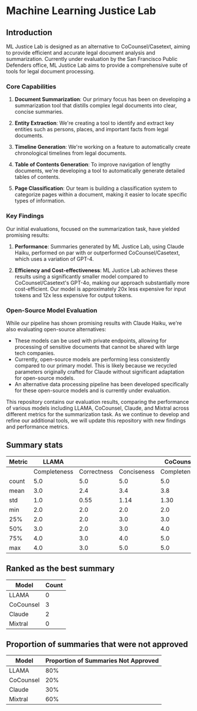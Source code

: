 # Machine Learning Justice Lab

## Introduction

ML Justice Lab is designed as an alternative to CoCounsel/Casetext, aiming to provide efficient and accurate legal document analysis and summarization. Currently under evaluation by the San Francisco Public Defenders office, ML Justice Lab aims to provide a comprehensive suite of tools for legal document processing.

### Core Capabilities

1. **Document Summarization**: Our primary focus has been on developing a summarization tool that distills complex legal documents into clear, concise summaries.

2. **Entity Extraction**: We're creating a tool to identify and extract key entities such as persons, places, and important facts from legal documents.

3. **Timeline Generation**: We're working on a feature to automatically create chronological timelines from legal documents.

4. **Table of Contents Generation**: To improve navigation of lengthy documents, we're developing a tool to automatically generate detailed tables of contents.

5. **Page Classification**: Our team is building a classification system to categorize pages within a document, making it easier to locate specific types of information.

### Key Findings

Our initial evaluations, focused on the summarization task, have yielded promising results:

1. **Performance**: Summaries generated by ML Justice Lab, using Claude Haiku, performed on par with or outperformed CoCounsel/Casetext, which uses a variation of GPT-4.

2. **Efficiency and Cost-effectiveness**: ML Justice Lab achieves these results using a significantly smaller model compared to CoCounsel/Casetext's GPT-4o, making our approach substantially more cost-efficient. Our model is approximately 20x less expensive for input tokens and 12x less expensive for output tokens.

### Open-Source Model Evaluation

While our pipeline has shown promising results with Claude Haiku, we're also evaluating open-source alternatives:

- These models can be used with private endpoints, allowing for processing of sensitive documents that cannot be shared with large tech companies.
- Currently, open-source models are performing less consistently compared to our primary model. This is likely because we recycled parameters originally crafted for Claude without significant adaptation for open-source models.
- An alternative data processing pipeline has been developed specifically for these open-source models and is currently under evaluation.

This repository contains our evaluation results, comparing the performance of various models including LLAMA, CoCounsel, Claude, and Mixtral across different metrics for the summarization task. As we continue to develop and refine our additional tools, we will update this repository with new findings and performance metrics.

## Summary stats
| Metric | LLAMA |  |  | CoCounsel |  |  | Claude |  |  | Mixtral |  |  |
|--------|-------|-------|-------|-----------|-------|-------|--------|-------|-------|---------|-------|-------|
|        | Completeness | Correctness | Conciseness | Completeness | Correctness | Conciseness | Completeness | Correctness | Conciseness | Completeness | Correctness | Conciseness |
| count  | 5.0   | 5.0   | 5.0   | 5.0       | 5.0   | 5.0   | 10.0   | 10.0  | 10.0  | 5.0     | 5.0   | 5.0   |
| mean   | 3.0   | 2.4   | 3.4   | 3.8       | 4.0   | 4.4   | 4.1    | 3.5   | 3.9   | 3.0     | 2.2   | 3.6   |
| std    | 1.0   | 0.55  | 1.14  | 1.30      | 1.41  | 0.89  | 1.10   | 1.27  | 0.99  | 1.0     | 0.84  | 1.14  |
| min    | 2.0   | 2.0   | 2.0   | 2.0       | 2.0   | 3.0   | 2.0    | 2.0   | 2.0   | 2.0     | 1.0   | 2.0   |
| 25%    | 2.0   | 2.0   | 3.0   | 3.0       | 3.0   | 4.0   | 3.25   | 2.25  | 3.25  | 2.0     | 2.0   | 3.0   |
| 50%    | 3.0   | 2.0   | 3.0   | 4.0       | 5.0   | 5.0   | 4.5    | 3.5   | 4.0   | 3.0     | 2.0   | 4.0   |
| 75%    | 4.0   | 3.0   | 4.0   | 5.0       | 5.0   | 5.0   | 5.0    | 4.75  | 4.75  | 4.0     | 3.0   | 4.0   |
| max    | 4.0   | 3.0   | 5.0   | 5.0       | 5.0   | 5.0   | 5.0    | 5.0   | 5.0   | 4.0     | 3.0   | 5.0   |

## Ranked as the best summary
| Model    | Count |
|----------|-------|
| LLAMA    | 0     |
| CoCounsel| 3     |
| Claude   | 2     |
| Mixtral  | 0     |

## Proportion of summaries that were not approved
| Model    | Proportion of Summaries Not Approved |
|----------|------------------------------------|
| LLAMA    | 80%                                |
| CoCounsel| 20%                                |
| Claude   | 30%                                |
| Mixtral  | 60%                                |
